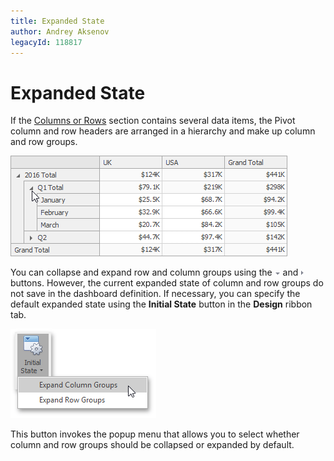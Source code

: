 ```yaml
---
title: Expanded State
author: Andrey Aksenov
legacyId: 118817
---
```

# Expanded State
If the [Columns or Rows](providing-data.md) section contains several data items, the Pivot column and row headers are arranged in a hierarchy and make up column and row groups.

![Pivot_Layout_ExpandCollapseGroups](../../../../images/img20151.png)

You can collapse and expand row and column groups using the ![Pivot_Layout_ExpandCollapse_DownArrow](../../../../images/img20154.png) and ![Pivot_Layout_ExpandCollapse_UpArrow](../../../../images/img20155.png) buttons. However, the current expanded state of column and row groups do not save in the dashboard definition. If necessary, you can specify the default expanded state using the **Initial State** button in the **Design** ribbon tab.

![Pivot_ExpandedState_Ribbon](../../../../images/img128430.png)

This button invokes the popup menu that allows you to select whether column and row groups should be collapsed or expanded by default.